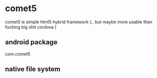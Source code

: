 # comet5
comet5 is simple html5 hybrid framework (.. but maybe more usable than fucking big shit cordova )

## android package 
com.comet5

## native file system

